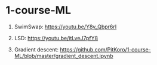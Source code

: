 # 1-course-ML

1. SwimSwap: https://youtu.be/Y8v_Qbpr6rI

2. LSD: https://youtu.be/itLveJ7pfY8

3. Gradient descent: https://github.com/PitKoro/1-course-ML/blob/master/gradient_descent.ipynb
